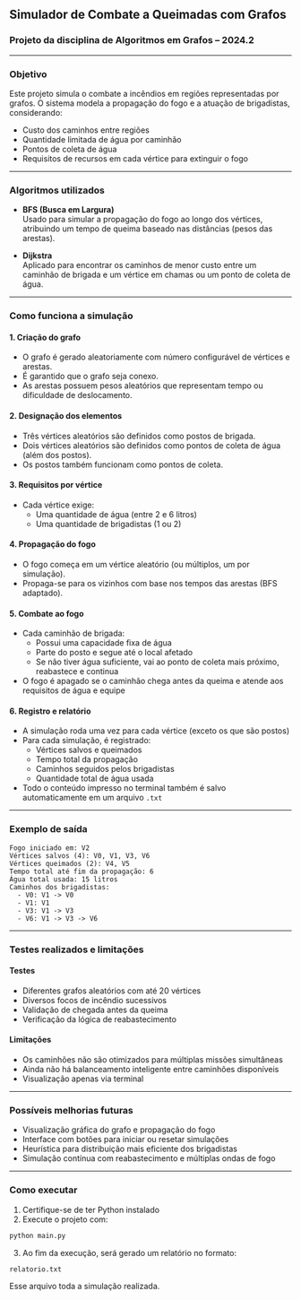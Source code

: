 ## Simulador de Combate a Queimadas com Grafos

### Projeto da disciplina de Algoritmos em Grafos – 2024.2

---

### Objetivo

Este projeto simula o combate a incêndios em regiões representadas por grafos. O sistema modela a propagação do fogo e a atuação de brigadistas, considerando:

- Custo dos caminhos entre regiões
- Quantidade limitada de água por caminhão
- Pontos de coleta de água
- Requisitos de recursos em cada vértice para extinguir o fogo

---

### Algoritmos utilizados

- **BFS (Busca em Largura)**  
  Usado para simular a propagação do fogo ao longo dos vértices, atribuindo um tempo de queima baseado nas distâncias (pesos das arestas).

- **Dijkstra**  
  Aplicado para encontrar os caminhos de menor custo entre um caminhão de brigada e um vértice em chamas ou um ponto de coleta de água.

---

### Como funciona a simulação

#### 1. Criação do grafo
- O grafo é gerado aleatoriamente com número configurável de vértices e arestas.
- É garantido que o grafo seja conexo.
- As arestas possuem pesos aleatórios que representam tempo ou dificuldade de deslocamento.

#### 2. Designação dos elementos
- Três vértices aleatórios são definidos como postos de brigada.
- Dois vértices aleatórios são definidos como pontos de coleta de água (além dos postos).
- Os postos também funcionam como pontos de coleta.

#### 3. Requisitos por vértice
- Cada vértice exige:
  - Uma quantidade de água (entre 2 e 6 litros)
  - Uma quantidade de brigadistas (1 ou 2)

#### 4. Propagação do fogo
- O fogo começa em um vértice aleatório (ou múltiplos, um por simulação).
- Propaga-se para os vizinhos com base nos tempos das arestas (BFS adaptado).

#### 5. Combate ao fogo
- Cada caminhão de brigada:
  - Possui uma capacidade fixa de água
  - Parte do posto e segue até o local afetado
  - Se não tiver água suficiente, vai ao ponto de coleta mais próximo, reabastece e continua
- O fogo é apagado se o caminhão chega antes da queima e atende aos requisitos de água e equipe

#### 6. Registro e relatório
- A simulação roda uma vez para cada vértice (exceto os que são postos)
- Para cada simulação, é registrado:
  - Vértices salvos e queimados
  - Tempo total da propagação
  - Caminhos seguidos pelos brigadistas
  - Quantidade total de água usada
- Todo o conteúdo impresso no terminal também é salvo automaticamente em um arquivo `.txt`

---

### Exemplo de saída

```
Fogo iniciado em: V2
Vértices salvos (4): V0, V1, V3, V6
Vértices queimados (2): V4, V5
Tempo total até fim da propagação: 6
Água total usada: 15 litros
Caminhos dos brigadistas:
  - V0: V1 -> V0
  - V1: V1
  - V3: V1 -> V3
  - V6: V1 -> V3 -> V6
```

---

### Testes realizados e limitações

#### Testes
- Diferentes grafos aleatórios com até 20 vértices
- Diversos focos de incêndio sucessivos
- Validação de chegada antes da queima
- Verificação da lógica de reabastecimento

#### Limitações
- Os caminhões não são otimizados para múltiplas missões simultâneas
- Ainda não há balanceamento inteligente entre caminhões disponíveis
- Visualização apenas via terminal

---

### Possíveis melhorias futuras
- Visualização gráfica do grafo e propagação do fogo
- Interface com botões para iniciar ou resetar simulações
- Heurística para distribuição mais eficiente dos brigadistas
- Simulação contínua com reabastecimento e múltiplas ondas de fogo

---

### Como executar

1. Certifique-se de ter Python instalado
2. Execute o projeto com:

```bash
python main.py
```

3. Ao fim da execução, será gerado um relatório no formato:

```
relatorio.txt
```

Esse arquivo toda a simulação realizada.

